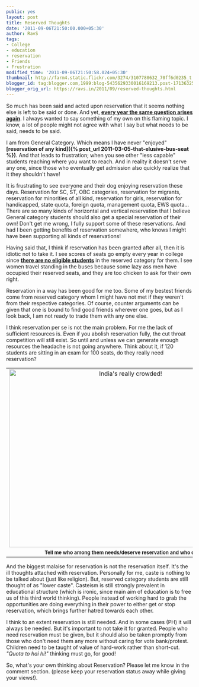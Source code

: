 ```yaml
---
public: yes
layout: post
title: Reserved Thoughts
date: '2011-09-06T21:50:00.000+05:30'
author: RavS
tags:
- College
- education
- reservation
- Friends
- Frustration
modified_time: '2011-09-06T21:50:58.024+05:30'
thumbnail: http://farm4.static.flickr.com/3274/3107780632_70ff6d0235_t.jpg
blogger_id: tag:blogger.com,1999:blog-5435629330016169213.post-1713632573632613466
blogger_orig_url: https://ravs.in/2011/09/reserved-thoughts.html
---
```


So much has been said and acted upon reservation that it seems nothing else is left to be said or done. And yet, **[every year the same question arises again](http://thinkxp.blogspot.com/2011/07/reservation.html)**. I always wanted to say something of my own on this flaming topic. I know, a lot of people might not agree with what I say but what needs to be said, needs to be said.

I am from General Category. Which means I have never "enjoyed" **[reservation of any kind]({% post_url 2011-03-05-that-elusive-bus-seat %})**. And that leads to frustration; when you see other "less capable" students reaching where you want to reach. And in reality it doesn't serve any one, since those who eventually get admission also quickly realize that it they shouldn't have!

It is frustrating to see everyone and their dog enjoying reservation these days. Reservation for SC, ST, OBC categories, reservation for migrants, reservation for minorities of all kind, reservation for girls, reservation for handicapped, state quota, foreign quota, management quota, EWS quota... There are so many kinds of horizontal and vertical reservation that I believe General category students should also get a special reservation of their own! Don't get me wrong, I fully support some of these reservations. And had I been getting benefits of reservation somewhere, who knows I might have been supporting all kinds of reservations!

Having said that, I think if reservation has been granted after all, then it is idiotic not to take it. I see scores of seats go empty every year in college since **[there are no eligible students](http://articles.timesofindia.indiatimes.com/2011-08-13/education/29883704_1_obc-seats-obc-cutoffs-obc-candidates)** in the reserved category for them. I see women travel standing in the buses because some lazy ass men have occupied their reserved seats, and they are too chicken to ask for their own right.

Reservation in a way has been good for me too. Some of my bestest friends come from reserved category whom I might have not met if they weren't from their respective categories. Of course, counter arguments can be given that one is bound to find good friends wherever one goes, but as I look back, I am not ready to trade them with any one else.

I think reservation per se is not the main problem. For me the lack of sufficient resources is. Even if you abolish reservation fully, the cut throat competition will still exist. So until and unless we can generate enough resources the headache is not going anywhere. Think about it, if 120 students are sitting in an exam for 100 seats, do they really need reservation?

<table cellpadding="0" cellspacing="0" class="tr-caption-container" style="margin-left: auto; margin-right: auto; text-align: justify;"><tbody><tr><td style="text-align: center;"><a href="http://www.flickr.com/photos/erin_can_spell/3107780632/" style="margin-left: auto; margin-right: auto;" title="India's really crowded! by erin &amp; camera, on Flickr"><span class="Apple-style-span" style="font-family: inherit;"><img alt="India's really crowded!" height="480" src="http://farm4.static.flickr.com/3274/3107780632_70ff6d0235_z.jpg" width="640"></span></a></td></tr><tr><td class="tr-caption" style="text-align: center;"><b><span class="Apple-style-span" style="font-family: inherit; font-size: small;">Tell me who among them needs/deserve reservation and who doesn't.</span></b></td></tr></tbody></table>

And the biggest malaise for reservation is not the reservation itself. It's the ill thoughts attached with reservation. Personally for me, caste is nothing to be talked about (just like religion). But, reserved category students are still thought of as "lower caste". Casteism is still strongly prevalent in educational structure (which is ironic, since main aim of education is to free us of this third world thinking). People instead of working hard to grab the opportunities are doing everything in their power to either get or stop reservation, which brings further hatred towards each other.

I think to an extent reservation is still needed. And in some cases (PH) it will always be needed. But it's important to not take it for granted. People who need reservation must be given, but it should also be taken promptly from those who don't need them any more without caring for vote bank/protest. Children need to be taught of value of hard-work rather than short-cut. _"Quota to hai hi!"_ thinking must go, for good!

So, what's your own thinking about Reservation? Please let me know in the comment section. (please keep your reservation status away while giving your views!).
